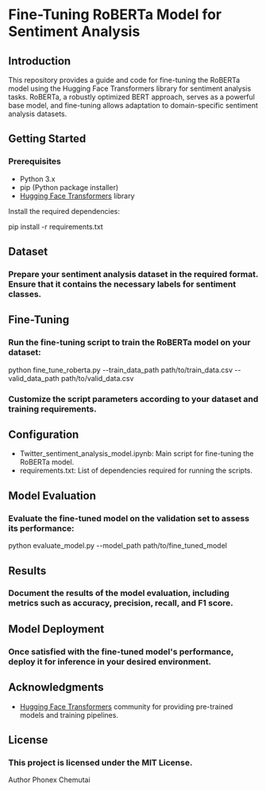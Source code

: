 # Fine-Tuning RoBERTa Model for Sentiment Analysis

## Introduction

This repository provides a guide and code for fine-tuning the RoBERTa model using the Hugging Face Transformers library for sentiment analysis tasks. RoBERTa, a robustly optimized BERT approach, serves as a powerful base model, and fine-tuning allows adaptation to domain-specific sentiment analysis datasets.

## Getting Started

### Prerequisites

- Python 3.x
- pip (Python package installer)
- [Hugging Face Transformers](https://github.com/huggingface/transformers) library

Install the required dependencies:

pip install -r requirements.txt

## Dataset
### Prepare your sentiment analysis dataset in the required format. Ensure that it contains the necessary labels for sentiment classes.

## Fine-Tuning
### Run the fine-tuning script to train the RoBERTa model on your dataset:
python fine_tune_roberta.py --train_data_path path/to/train_data.csv --valid_data_path path/to/valid_data.csv
### Customize the script parameters according to your dataset and training requirements.

## Configuration
- Twitter_sentiment_analysis_model.ipynb: Main script for fine-tuning the RoBERTa model.
- requirements.txt: List of dependencies required for running the scripts.

## Model Evaluation
### Evaluate the fine-tuned model on the validation set to assess its performance:
python evaluate_model.py --model_path path/to/fine_tuned_model

## Results
### Document the results of the model evaluation, including metrics such as accuracy, precision, recall, and F1 score.

## Model Deployment
### Once satisfied with the fine-tuned model's performance, deploy it for inference in your desired environment.

## Acknowledgments
- [Hugging Face Transformers](https://github.com/huggingface/transformers) community for providing pre-trained models and training pipelines.

## License
### This project is licensed under the MIT License.

Author
Phonex Chemutai